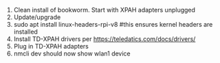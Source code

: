 1. Clean install of bookworm. Start with XPAH adapters unplugged
2. Update/upgrade
3. sudo apt install linux-headers-rpi-v8 #this ensures kernel headers are installed
4. Install TD-XPAH drivers per https://teledatics.com/docs/drivers/
5. Plug in TD-XPAH adapters
6. nmcli dev should now show wlan1 device
